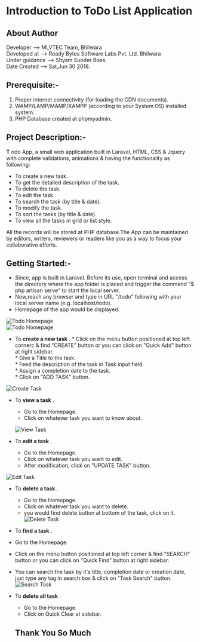 
# Introduction to ToDo List Application
  
  
## About Author

Developer	-->   MLVTEC Team, Bhilwara  
Developed at 	-->   Ready Bytes Software Labs Pvt. Ltd. Bhilwara  
Under guidance	-->   Shyam Sunder Boss.  
Date Created	-->   Sat,Jun 30 2018.  

## Prerequisite:-

1. Proper internet connectivity (for loading the CDN documents). 
2. WAMP/LAMP/MAMP/XAMPP (according to your System OS) installed system.
3. PHP Database created at phpmyadmin.

## Project Description:-

__T__ odo App, a small web application built in Laravel, HTML, CSS  &amp; Jquery with complete validations, animations &
     having the functionality as following:
 * To create a new task.  
 * To get the detailed description of the task.  
 * To delete the task.  
 * To edit the task.  
 * To search the task (by title & date).  
 * To modify the task.  
 * To sort the tasks (by title & date).  
 * To view all the tasks in grid or list style.  
     
All the records will be stored at PHP database.The App can be maintained by editors, writers, reviewers or readers like you as a way to focus your collaborative efforts.

## Getting Started:-

* Since, app is built in Laravel. Before its use, open terminal and access the directory 
             where the app folder is placed and trigger the command "$ php artisan serve" to start the local server.  
* Now,reach any browser and type in URL "/todo" following with your local server name (e.g. localhost/todo).  
* Homepage of the app would be displayed.  
		
![Todo Homepage](https://github.com/Rajs0ni/Web-Apps/blob/master/todo_using_Laravel/screenshots/Screenshot-1.png)  
![Todo Homepage](https://github.com/Rajs0ni/Web-Apps/blob/master/todo_using_Laravel/screenshots/Screenshot-2.png)  

* To __create a new task__ .
       * Click on the menu button positioned at top left cornerc &amp; find "CREATE" button or you can click on "Quick Add" button at right sidebar.  
       * Give a Title to the task.  
       * Feed the description of the task in Task input field.  
       * Assign a completion date to the task.  
       * Click on "ADD TASK" button.  
       
 ![Create Task](https://github.com/Rajs0ni/Web-Apps/blob/master/todo_using_Laravel/screenshots/Screenshot-3.png)  
 
* To __view a task__ .  
  * Go to the Homepage.  
  * Click on whatever task you want to know about.  
  
  ![View Task](https://github.com/Rajs0ni/Web-Apps/blob/master/todo_using_Laravel/screenshots/Screenshot-6.png)  
 
 * To __edit a task__ .
    * Go to the Homepage.  
    * Click on whatever task you want to edit.  
    * After modification, click on "UPDATE TASK" button. 
    
![Edit Task](https://github.com/Rajs0ni/Web-Apps/blob/master/todo_using_Laravel/screenshots/Screenshot-7.png)  
 * To __delete a task__ .
     * Go to the Homepage.  
     * Click on whatever task you want to delete.  
     * you would find delete button at bottom of the task, click on it.  
  ![Delete Task](https://github.com/Rajs0ni/Web-Apps/blob/master/todo_using_Laravel/screenshots/Screenshot-7.png) 
  
 * To __find a task__ .  
  * Go to the Homepage.
* Click on the menu button positioned at top left corner & find "SEARCH" button or you can click on "Quick Find" button at right sidebar.
* You can search the task by it's title, completion date or creation date, just type any tag in search box & click on "Task Search" button.
 ![Search Task](https://github.com/Rajs0ni/Web-Apps/blob/master/todo_using_Laravel/screenshots/Screenshot-5.png) 
 
 * To __delete all task__ .
 	* Go to the Homepage.  
 	* Click on Quick Clear at sidebar.
 
 
   Thank You So Much
   ---

